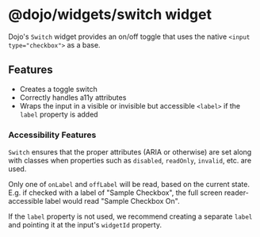 # @dojo/widgets/switch widget

Dojo's `Switch` widget provides an on/off toggle that uses the native `<input type="checkbox">` as a base.


## Features

- Creates a toggle switch
- Correctly handles a11y attributes
- Wraps the input in a visible or invisible but accessible `<label>` if the `label` property is added

### Accessibility Features

`Switch` ensures that the proper attributes (ARIA or otherwise) are set along with classes when properties such as `disabled`, `readOnly`, `invalid`, etc. are used.

Only one of `onLabel` and `offLabel` will be read, based on the current state. E.g. if checked with a label of "Sample Checkbox", the full screen reader-accessible label would read "Sample Checkbox On".

If the `label` property is not used, we recommend creating a separate `label` and pointing it at the input's `widgetId` property.
